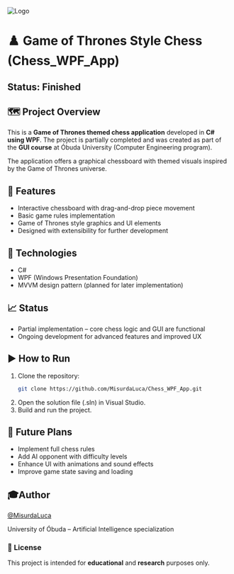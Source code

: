 ![Logo](https://uni-obuda.hu/wp-content/uploads/2021/11/kep3.jpg)
# ♟️ Game of Thrones Style Chess (Chess_WPF_App)
## Status: Finished
## 🗺️ Project Overview

This is a **Game of Thrones themed chess application** developed in **C# using WPF**. The project is partially completed and was created as part of the **GUI course** at Óbuda University (Computer Engineering program).

The application offers a graphical chessboard with themed visuals inspired by the Game of Thrones universe.

## 🧪 Features

- Interactive chessboard with drag-and-drop piece movement  
- Basic game rules implementation  
- Game of Thrones style graphics and UI elements  
- Designed with extensibility for further development  

## 🧰 Technologies

- C#  
- WPF (Windows Presentation Foundation)  
- MVVM design pattern (planned for later implementation)  

## 📈 Status

- Partial implementation – core chess logic and GUI are functional  
- Ongoing development for advanced features and improved UX  

## ▶️ How to Run

1. Clone the repository:  
   ```bash
   git clone https://github.com/MisurdaLuca/Chess_WPF_App.git
2. Open the solution file (.sln) in Visual Studio.
3. Build and run the project.

## 🔮 Future Plans
- Implement full chess rules
- Add AI opponent with difficulty levels
- Enhance UI with animations and sound effects
- Improve game state saving and loading

## 🎓Author

[@MisurdaLuca](https://github.com/MisurdaLuca)

University of Óbuda – Artificial Intelligence specialization

### 📃 License
This project is intended for **educational** and **research** purposes only.
